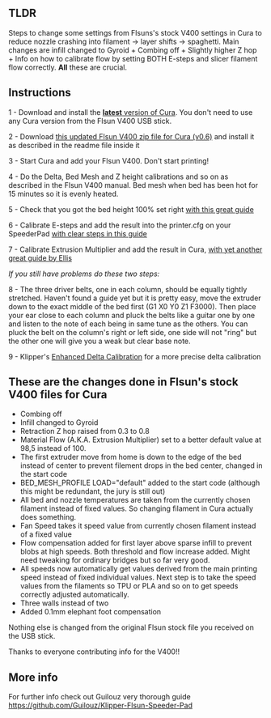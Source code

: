 ## TLDR  
  
Steps to change some settings from Flsuns's stock V400 settings in Cura to reduce nozzle crashing into filament -&gt; layer shifts -&gt; spaghetti. Main changes are infill changed to Gyroid + Combing off + Slightly higher Z hop + Info on how to calibrate flow by setting BOTH E-steps and slicer filament flow correctly. __All__ these are crucial. 
  

  
## Instructions  
  
1 - Download and install the <a href=https://ultimaker.com/software/ultimaker-cura>__latest__ version of Cura</a>. You don't need to use any Cura version from the Flsun V400 USB stick.


2 - Download <a href="Updated%20config%20for%20Cura%20-%20Flsun%20V400%20(v0.6).zip?raw=true">this updated Flsun V400 zip file for Cura (v0.6)</a> and install it as described in the readme file inside it 


3 - Start Cura and add your Flsun V400. Don't start printing!  


4 - Do the Delta, Bed Mesh and Z height calibrations and so on as described in the Flsun V400 manual. Bed mesh when bed has been hot for 15 minutes so it is evenly heated.  


5 - Check that you got the bed height 100% set right <a href="https://ellis3dp.com/Print-Tuning-Guide/articles/first_layer_squish.html">with this great guide</a>  


6 - Calibrate E-steps and add the result into the printer.cfg on your SpeederPad <a href="https://ellis3dp.com/Print-Tuning-Guide/articles/extruder_calibration.html"> with clear steps in this guide</a>   


7 - Calibrate Extrusion Multiplier and add the result in Cura, <a href=https://ellis3dp.com/Print-Tuning-Guide/articles/extrusion_multiplier.html>with yet another great guide by Ellis</a>  
  
<i>If you still have problems do these two steps:</i>  

8 - The three driver belts, one in each column, should be equally tightly stretched. Haven't found a guide yet but it is pretty easy, move the extruder down to the exact middle of the bed first (G1 X0 Y0 Z1 F3000). Then place your ear close to each column and pluck the belts like a guitar one by one and listen to the note of each being in same tune as the others. You can pluck the belt on the column's right or left side, one side will not "ring" but the other one will give you a weak but clear base note.

9 - Klipper's <a href="https://www.klipper3d.org/Delta_Calibrate.html#enhanced-delta-calibration">Enhanced Delta Calibration</a> for a more precise delta calibration


## These are the changes done in Flsun's stock V400 files for Cura  

- Combing off
- Infill changed to Gyroid
- Retraction Z hop raised from 0.3 to 0.8
- Material Flow (A.K.A. Extrusion Multiplier) set to a better default value at 98,5 instead of 100. 
- The first extruder move from home is down to the edge of the bed instead of center to prevent filement drops in the bed center, changed in the start code  
- BED_MESH_PROFILE LOAD="default" added to the start code (although this might be redundant, the jury is still out)
- All bed and nozzle temperatures are taken from the currently chosen filament instead of fixed values. So changing filament in Cura actually does something.
- Fan Speed takes it speed value from currently chosen filament instead of a fixed value
- Flow compensation added for first layer above sparse infill to prevent blobs at high speeds. Both threshold and flow increase added. Might need tweaking for ordinary bridges but so far very good.
- All speeds now automatically get values derived from the main printing speed instead of fixed individual values. Next step is to take the speed values from the filaments so TPU or PLA and so on to get speeds correctly adjusted automatically. 
- Three walls instead of two  
- Added 0.1mm elephant foot compensation
  
Nothing else is changed from the original Flsun stock file you received on the USB stick. 
  
Thanks to everyone contributing info for the V400!!
  
## More info  
  
For further info check out Guilouz very thorough guide https://github.com/Guilouz/Klipper-Flsun-Speeder-Pad


